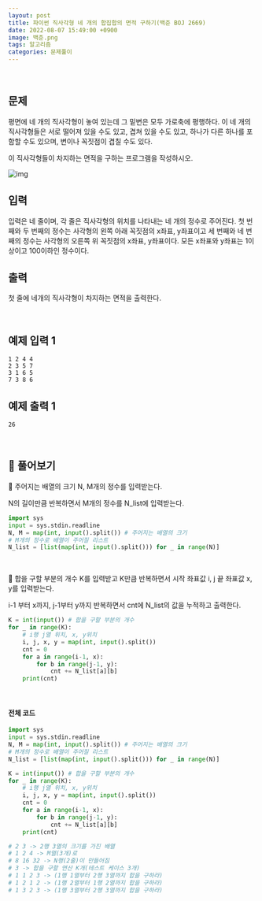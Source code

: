 ```yaml
---
layout: post
title: 파이썬 직사각형 네 개의 합집합의 면적 구하기(백준 BOJ 2669)
date: 2022-08-07 15:49:00 +0900
image: 백준.png
tags: 알고리즘
categories: 문제풀이
---
```


<br>

## 문제

평면에 네 개의 직사각형이 놓여 있는데 그 밑변은 모두 가로축에 평행하다. 이 네 개의 직사각형들은 서로 떨어져 있을 수도 있고, 겹쳐 있을 수도 있고, 하나가 다른 하나를 포함할 수도 있으며, 변이나 꼭짓점이 겹칠 수도 있다.

이 직사각형들이 차지하는 면적을 구하는 프로그램을 작성하시오.

![img](https://www.acmicpc.net/upload/images/8vR77Ew2O2PqvZ1lER716.png)

## 입력

입력은 네 줄이며, 각 줄은 직사각형의 위치를 나타내는 네 개의 정수로 주어진다. 첫 번째와 두 번째의 정수는 사각형의 왼쪽 아래 꼭짓점의 x좌표, y좌표이고 세 번째와 네 번째의 정수는 사각형의 오른쪽 위 꼭짓점의 x좌표, y좌표이다. 모든 x좌표와 y좌표는 1이상이고 100이하인 정수이다.

## 출력

첫 줄에 네개의 직사각형이 차지하는 면적을 출력한다.

<br>

## 예제 입력 1

```
1 2 4 4
2 3 5 7
3 1 6 5
7 3 8 6
```

## 예제 출력 1

```
26
```

<br>

## 📝 풀어보기

📌 주어지는 배열의 크기 N, M개의 정수를 입력받는다.

N의 길이만큼 반복하면서 M개의 정수를 N_list에 입력받는다.

``` python
import sys
input = sys.stdin.readline
N, M = map(int, input().split()) # 주어지는 배열의 크기
# M개의 정수로 배열이 주어질 리스트
N_list = [list(map(int, input().split())) for _ in range(N)]
```

<br>

📌 합을 구할 부분의 개수 K를 입력받고 K만큼 반복하면서 시작 좌표값 i, j 끝 좌표값 x, y를 입력받는다.

i-1 부터 x까지, j-1부터 y까지 반복하면서 cnt에 N_list의 값을 누적하고 출력한다.

``` python
K = int(input()) # 합을 구할 부분의 개수
for _ in range(K):
    # i행 j열 위치, x, y위치 
    i, j, x, y = map(int, input().split())
    cnt = 0
    for a in range(i-1, x):
        for b in range(j-1, y):
            cnt += N_list[a][b]
    print(cnt)
```

<br>

#### 전체 코드

``` python
import sys
input = sys.stdin.readline
N, M = map(int, input().split()) # 주어지는 배열의 크기
# M개의 정수로 배열이 주어질 리스트
N_list = [list(map(int, input().split())) for _ in range(N)]

K = int(input()) # 합을 구할 부분의 개수
for _ in range(K):
    # i행 j열 위치, x, y위치 
    i, j, x, y = map(int, input().split())
    cnt = 0
    for a in range(i-1, x):
        for b in range(j-1, y):
            cnt += N_list[a][b]
    print(cnt)

# 2 3 -> 2행 3열의 크기를 가진 배열 
# 1 2 4 -> M열(3개)로 
# 8 16 32 -> N행(2줄)이 만들어짐
# 3 -> 합을 구할 연산 K개(테스트 케이스 3개)
# 1 1 2 3 -> (1행 1열부터 2행 3열까지 합을 구하라)
# 1 2 1 2 -> (1행 2열부터 1행 2열까지 합을 구하라)
# 1 3 2 3 -> (1행 3열부터 2행 3열까지 합을 구하라)
```

